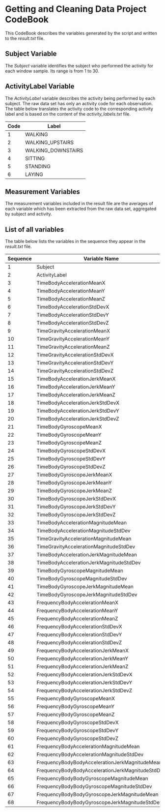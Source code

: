 # Getting and Cleaning Data Project CodeBook

This CodeBook describes the variables generated by the script and written to the *result.txt* file.

## Subject Variable

The *Subject* variable identifies the subject who performed the activity for each window sample. Its range is from 1 to 30.

## ActivityLabel Variable

The *ActivityLabel* variable describes the activity being performed by each subject. The raw data set has only an activity code for each observation. The table below translates the activity code to the corresponding activity label and is based on the content of the *activity_labels.txt* file.

|Code|Label|
|-------------|--------------|
| 1 | WALKING |
| 2 | WALKING_UPSTAIRS |
| 3 | WALKING_DOWNSTAIRS      |
| 4 | SITTING |
| 5 | STANDING |
| 6 | LAYING |

## Measurement Variables

The measurement variables included in the result file are the averages of each variable which has been extracted from the raw data set, aggregated by subject and activity.

## List of all variables

The table below lists the variables in the sequence they appear in the *result.txt* file.

|Sequence|Variable Name|
|--------|-------------|
|1|Subject|
|2|ActivityLabel|
|3|TimeBodyAccelerationMeanX|
|4|TimeBodyAccelerationMeanY|
|5|TimeBodyAccelerationMeanZ|
|6|TimeBodyAccelerationStdDevX|
|7|TimeBodyAccelerationStdDevY|
|8|TimeBodyAccelerationStdDevZ|
|9|TimeGravityAccelerationMeanX|
|10|TimeGravityAccelerationMeanY|
|11|TimeGravityAccelerationMeanZ|
|12|TimeGravityAccelerationStdDevX|
|13|TimeGravityAccelerationStdDevY|
|14|TimeGravityAccelerationStdDevZ|
|15|TimeBodyAccelerationJerkMeanX|
|16|TimeBodyAccelerationJerkMeanY|
|17|TimeBodyAccelerationJerkMeanZ|
|18|TimeBodyAccelerationJerkStdDevX|
|19|TimeBodyAccelerationJerkStdDevY|
|20|TimeBodyAccelerationJerkStdDevZ|
|21|TimeBodyGyroscopeMeanX|
|22|TimeBodyGyroscopeMeanY|
|23|TimeBodyGyroscopeMeanZ|
|24|TimeBodyGyroscopeStdDevX|
|25|TimeBodyGyroscopeStdDevY|
|26|TimeBodyGyroscopeStdDevZ|
|27|TimeBodyGyroscopeJerkMeanX|
|28|TimeBodyGyroscopeJerkMeanY|
|29|TimeBodyGyroscopeJerkMeanZ|
|30|TimeBodyGyroscopeJerkStdDevX|
|31|TimeBodyGyroscopeJerkStdDevY|
|32|TimeBodyGyroscopeJerkStdDevZ|
|33|TimeBodyAccelerationMagnitudeMean|
|34|TimeBodyAccelerationMagnitudeStdDev|
|35|TimeGravityAccelerationMagnitudeMean|
|36|TimeGravityAccelerationMagnitudeStdDev|
|37|TimeBodyAccelerationJerkMagnitudeMean|
|38|TimeBodyAccelerationJerkMagnitudeStdDev|
|39|TimeBodyGyroscopeMagnitudeMean|
|40|TimeBodyGyroscopeMagnitudeStdDev|
|41|TimeBodyGyroscopeJerkMagnitudeMean|
|42|TimeBodyGyroscopeJerkMagnitudeStdDev|
|43|FrequencyBodyAccelerationMeanX|
|44|FrequencyBodyAccelerationMeanY|
|45|FrequencyBodyAccelerationMeanZ|
|46|FrequencyBodyAccelerationStdDevX|
|47|FrequencyBodyAccelerationStdDevY|
|48|FrequencyBodyAccelerationStdDevZ|
|49|FrequencyBodyAccelerationJerkMeanX|
|50|FrequencyBodyAccelerationJerkMeanY|
|51|FrequencyBodyAccelerationJerkMeanZ|
|52|FrequencyBodyAccelerationJerkStdDevX|
|53|FrequencyBodyAccelerationJerkStdDevY|
|54|FrequencyBodyAccelerationJerkStdDevZ|
|55|FrequencyBodyGyroscopeMeanX|
|56|FrequencyBodyGyroscopeMeanY|
|57|FrequencyBodyGyroscopeMeanZ|
|58|FrequencyBodyGyroscopeStdDevX|
|59|FrequencyBodyGyroscopeStdDevY|
|60|FrequencyBodyGyroscopeStdDevZ|
|61|FrequencyBodyAccelerationMagnitudeMean|
|62|FrequencyBodyAccelerationMagnitudeStdDev|
|63|FrequencyBodyBodyAccelerationJerkMagnitudeMean|
|64|FrequencyBodyBodyAccelerationJerkMagnitudeStdDev|
|65|FrequencyBodyBodyGyroscopeMagnitudeMean|
|66|FrequencyBodyBodyGyroscopeMagnitudeStdDev|
|67|FrequencyBodyBodyGyroscopeJerkMagnitudeMean|
|68|FrequencyBodyBodyGyroscopeJerkMagnitudeStdDev|
